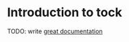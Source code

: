 # Introduction to tock

TODO: write [great documentation](http://jacobian.org/writing/what-to-write/)
